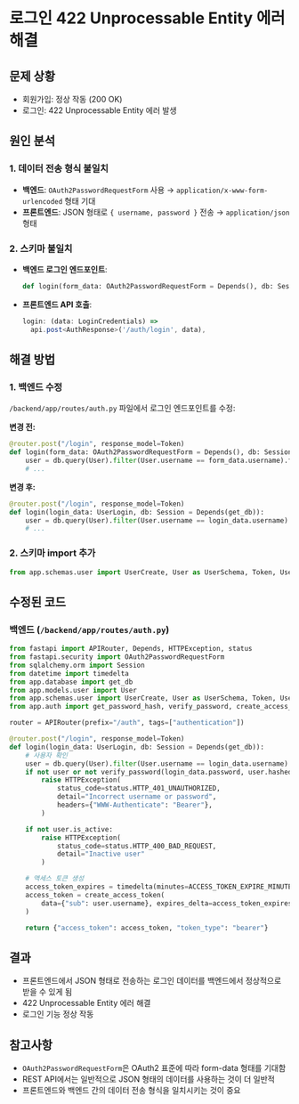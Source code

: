 # 로그인 422 Unprocessable Entity 에러 해결

## 문제 상황

- 회원가입: 정상 작동 (200 OK)
- 로그인: 422 Unprocessable Entity 에러 발생

## 원인 분석

### 1. 데이터 전송 형식 불일치

- **백엔드**: `OAuth2PasswordRequestForm` 사용 → `application/x-www-form-urlencoded` 형태 기대
- **프론트엔드**: JSON 형태로 `{ username, password }` 전송 → `application/json` 형태

### 2. 스키마 불일치

- **백엔드 로그인 엔드포인트**:
  ```python
  def login(form_data: OAuth2PasswordRequestForm = Depends(), db: Session = Depends(get_db)):
  ```
- **프론트엔드 API 호출**:
  ```typescript
  login: (data: LoginCredentials) =>
    api.post<AuthResponse>('/auth/login', data),
  ```

## 해결 방법

### 1. 백엔드 수정

`/backend/app/routes/auth.py` 파일에서 로그인 엔드포인트를 수정:

**변경 전:**

```python
@router.post("/login", response_model=Token)
def login(form_data: OAuth2PasswordRequestForm = Depends(), db: Session = Depends(get_db)):
    user = db.query(User).filter(User.username == form_data.username).first()
    # ...
```

**변경 후:**

```python
@router.post("/login", response_model=Token)
def login(login_data: UserLogin, db: Session = Depends(get_db)):
    user = db.query(User).filter(User.username == login_data.username).first()
    # ...
```

### 2. 스키마 import 추가

```python
from app.schemas.user import UserCreate, User as UserSchema, Token, UserLogin
```

## 수정된 코드

### 백엔드 (`/backend/app/routes/auth.py`)

```python
from fastapi import APIRouter, Depends, HTTPException, status
from fastapi.security import OAuth2PasswordRequestForm
from sqlalchemy.orm import Session
from datetime import timedelta
from app.database import get_db
from app.models.user import User
from app.schemas.user import UserCreate, User as UserSchema, Token, UserLogin
from app.auth import get_password_hash, verify_password, create_access_token, ACCESS_TOKEN_EXPIRE_MINUTES

router = APIRouter(prefix="/auth", tags=["authentication"])

@router.post("/login", response_model=Token)
def login(login_data: UserLogin, db: Session = Depends(get_db)):
    # 사용자 확인
    user = db.query(User).filter(User.username == login_data.username).first()
    if not user or not verify_password(login_data.password, user.hashed_password):
        raise HTTPException(
            status_code=status.HTTP_401_UNAUTHORIZED,
            detail="Incorrect username or password",
            headers={"WWW-Authenticate": "Bearer"},
        )

    if not user.is_active:
        raise HTTPException(
            status_code=status.HTTP_400_BAD_REQUEST,
            detail="Inactive user"
        )

    # 액세스 토큰 생성
    access_token_expires = timedelta(minutes=ACCESS_TOKEN_EXPIRE_MINUTES)
    access_token = create_access_token(
        data={"sub": user.username}, expires_delta=access_token_expires
    )

    return {"access_token": access_token, "token_type": "bearer"}
```

## 결과

- 프론트엔드에서 JSON 형태로 전송하는 로그인 데이터를 백엔드에서 정상적으로 받을 수 있게 됨
- 422 Unprocessable Entity 에러 해결
- 로그인 기능 정상 작동

## 참고사항

- `OAuth2PasswordRequestForm`은 OAuth2 표준에 따라 form-data 형태를 기대함
- REST API에서는 일반적으로 JSON 형태의 데이터를 사용하는 것이 더 일반적
- 프론트엔드와 백엔드 간의 데이터 전송 형식을 일치시키는 것이 중요
